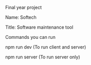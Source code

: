 Final year project

Name: Softech

Title: Software maintenance tool

Commands you can run

npm run dev (To run client and server)

npm run server (To run server only)
